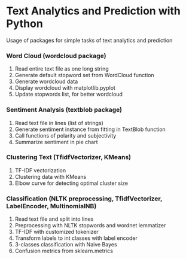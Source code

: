 # Text Analytics and Prediction with Python
Usage of packages for simple tasks of text analytics and prediction

### Word Cloud (wordcloud package)
1. Read entire text file as one long string
2. Generate default stopword set from WordCloud function
3. Generate wordcloud data
4. Display wordcloud with matplotlib.pyplot
5. Update stopwords list, for better wordcloud

### Sentiment Analysis (textblob package)
1. Read text file in lines (list of strings)
2. Generate sentiment instance from fitting in TextBlob function
3. Call functions of polarity and subjectivity
4. Summarize sentiment in pie chart 

### Clustering Text (TfidfVectorizer, KMeans)
1. TF-IDF vectorization
2. Clustering data with KMeans
3. Elbow curve for detecting optimal cluster size

### Classification (NLTK preprocessing, TfidfVectorizer, LabelEncoder, MultinomialNB)
1. Read text file and split into lines
2. Preprocessing with NLTK stopwords and wordnet lemmatizer
3. TF-IDF with customized tokenizer
4. Transform labels to int classes with label encoder
5. 3-classes classification with Naive Bayes
6. Confusion metrics from sklearn.metrics